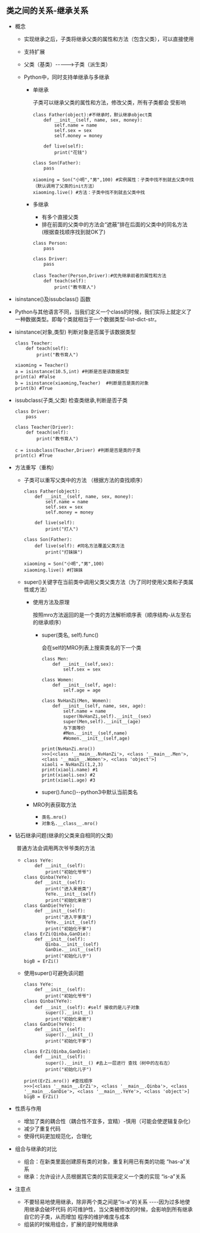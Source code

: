 ## 类之间的关系-继承关系

+ 概念

  + 实现继承之后，子类将继承父类的属性和方法（包含父类），可以直接使用

  + 支持扩展

  + 父类（基类）----->子类（派生类）

  + Python中，同时支持单继承与多继承

    + 单继承

      子类可以继承父类的属性和方法，修改父类，所有子类都会 受影响

      ```
      class Father(object):#不继承时，默认继承object类
          def __init__(self, name, sex, money):
              self.name = name
              self.sex = sex
              self.money = money
      
          def live(self):
              print("花钱")
      
      class Son(Father):
          pass
      
      xiaoming = Son("小明","男",100) #实例属性：子类中找不到就去父类中找（默认调用了父类的init方法）
      xiaoming.live() #方法：子类中找不到就去父类中找
      ```

    + 多继承

      + 有多个直接父类
      + 排在前面的父类中的方法会“遮蔽”排在后面的父类中的同名方法(根据查找顺序找到就OK了)

      ```
      class Person:
          pass
      
      class Driver:
          pass
      
      class Teacher(Person,Driver):#优先继承前者的属性和方法
          def teach(self):
              print("教书育人")
      ```

+  isinstance()及issubclass() 函数

  + Python与其他语言不同，当我们定义一个class的时候，我们实际上就定义了一种数据类型。即每个类就相当于一个数据类型-list-dict-str。

  + isinstance(对象,类型)    判断对象是否属于该数据类型

    ```
    class Teacher:
        def teach(self):
            print("教书育人")
    
    xiaoming = Teacher()
    a = isinstance(10.5,int) #判断是否是该数据类型
    print(a) #False
    b = isinstance(xiaoming,Teacher)  #判断是否是类的对象
    print(b) #True
    ```

  + issubclass(子类,父类)  检查类继承,判断是否子类

    ```
    class Driver:
        pass
    
    class Teacher(Driver):
        def teach(self):
            print("教书育人")
    
    c = issubclass(Teacher,Driver) #判断是否是类的子类
    print(c) #True
    ```

+ 方法重写（重构）

  + 子类可以重写父类中的方法 （根据方法的查找顺序）

    ```
    class Father(object):
        def __init__(self, name, sex, money):
            self.name = name
            self.sex = sex
            self.money = money
    
        def live(self):
            print("打人")
    
    class Son(Father):
        def live(self): #同名方法覆盖父类方法
            print("打妹妹")
    
    xiaoming = Son("小明","男",100)
    xiaoming.live() #打妹妹
    ```

  + super()关键字在当前类中调用父类父类方法（为了同时使用父类和子类属性或方法）

    + 使用方法及原理

      按照mro方法返回的是一个类的方法解析顺序表（顺序结构-从左至右的继承顺序） 

      + super(类名, self).func()  

        会在self的MRO列表上搜索类名的下一个类

        ```
        class Men:
            def __init__(self,sex):
                self.sex = sex
        
        class Women:
            def __init__(self, age):
                self.age = age
        
        class NvHanZi(Men, Women):
            def __init__(self, name, sex, age):
                self.name = name
                super(NvHanZi,self).__init__(sex)
                super(Men,self).__init__(age)
                与下面等价
                #Men.__init__(self,name)
                #Women.__init__(self,age)
        
        print(NvHanZi.mro())
        >>>[<class '__main__.NvHanZi'>, <class '__main__.Men'>, <class '__main__.Women'>, <class 'object'>]
        xiaoli = NvHanZi(1,2,3)
        print(xiaoli.name) #1
        print(xiaoli.sex) #2
        print(xiaoli.age) #3
        ```

        

      + super().func()--python3中默认当前类名

    + MRO列表获取方法

      + `类名.mro() `
      +  `对象名.__class__.mro()`

+ 钻石继承问题(继承的父类来自相同的父类)

  ​	普通方法会调用两次爷爷类的方法

  + ```
    class YeYe:
        def __init__(self):
            print("初始化爷爷")
    class Qinba(YeYe):
        def __init__(self):
            print("进入亲爸类")
            YeYe.__init__(self)
            print("初始化亲爸")
    class GanDie(YeYe):
        def __init__(self):
            print("进入干爹类")
            YeYe.__init__(self)
            print("初始化干爹")
    class ErZi(Qinba,GanDie):
        def __init__(self):
            Qinba.__init__(self)
            GanDie.__init__(self)
            print("初始化儿子")
    bigB = ErZi()
    ```

  + 使用super()可避免该问题

    ```
    class YeYe:
        def __init__(self):
            print("初始化爷爷")
    class Qinba(YeYe):
        def __init__(self): #self 接收的是儿子对象
            super().__init__()
            print("初始化亲爸")
    class GanDie(YeYe):
        def __init__(self):
            super().__init__()
            print("初始化干爹")
    
    class ErZi(Qinba,GanDie):
        def __init__(self):
            super().__init__() #去上一层进行 查找（树中的左右左）
            print("初始化儿子")
    
    print(ErZi.mro()) #查找顺序
    >>>[<class '__main__.ErZi'>, <class '__main__.Qinba'>, <class '__main__.GanDie'>, <class '__main__.YeYe'>, <class 'object'>]
    bigB = ErZi()
    ```

    

+ 性质与作用

  + 增加了类的耦合性（耦合性不宜多，宜精）-慎用（可能会使逻辑复杂化）
  + 减少了重复代码
  +  使得代码更加规范化，合理化

+ 组合与继承的对比

  + 组合：在新类里面创建原有类的对象，重复利用已有类的功能 “has-a”关系
  + 继承：允许设计人员根据其它类的实现来定义一个类的实现 “is-a”关系

+ 注意点

  + 不要轻易地使用继承，除非两个类之间是“is-a”的关系 ----因为过多地使用继承会破坏代码 的可维护性，当父类被修改的时候，会影响到所有继承自它的子类，从而增加 程序的维护难度与成本
  + 组装的时候用组合，扩展的是时候用继承

